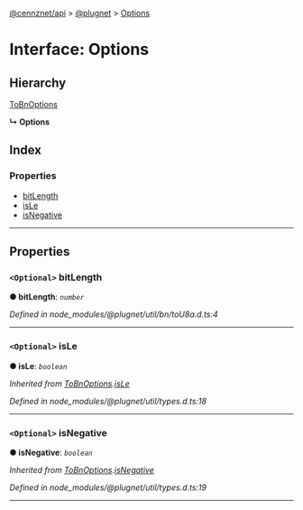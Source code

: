[@cennznet/api](../README.md) > [@plugnet](../modules/_plugnet.md) > [Options](../interfaces/_plugnet.options.md)

# Interface: Options

## Hierarchy

 [ToBnOptions](_plugnet.tobnoptions.md)

**↳ Options**

## Index

### Properties

* [bitLength](_plugnet.options.md#bitlength)
* [isLe](_plugnet.options.md#isle)
* [isNegative](_plugnet.options.md#isnegative)

---

## Properties

<a id="bitlength"></a>

### `<Optional>` bitLength

**● bitLength**: *`number`*

*Defined in node_modules/@plugnet/util/bn/toU8a.d.ts:4*

___
<a id="isle"></a>

### `<Optional>` isLe

**● isLe**: *`boolean`*

*Inherited from [ToBnOptions](_plugnet.tobnoptions.md).[isLe](_plugnet.tobnoptions.md#isle)*

*Defined in node_modules/@plugnet/util/types.d.ts:18*

___
<a id="isnegative"></a>

### `<Optional>` isNegative

**● isNegative**: *`boolean`*

*Inherited from [ToBnOptions](_plugnet.tobnoptions.md).[isNegative](_plugnet.tobnoptions.md#isnegative)*

*Defined in node_modules/@plugnet/util/types.d.ts:19*

___


